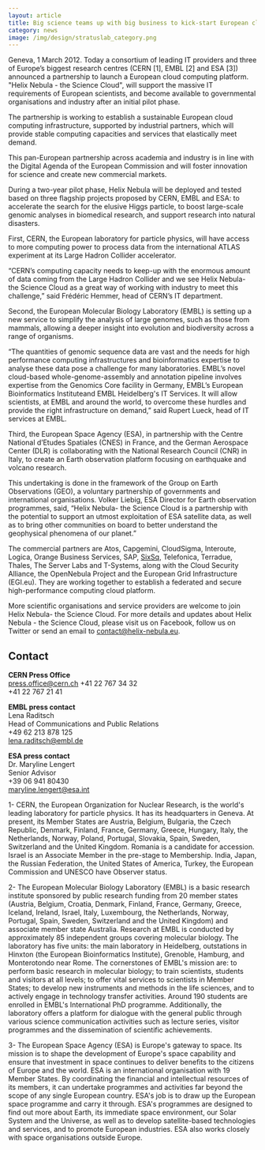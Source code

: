 ```yaml
---
layout: article
title: Big science teams up with big business to kick-start European cloud computing
category: news
image: /img/design/stratuslab_category.png
---
```


Geneva, 1 March 2012. Today a consortium of leading IT providers and three of Europe’s biggest research centres (CERN \[1\], EMBL \[2\] and ESA \[3\]) announced a partnership to launch a European cloud computing platform. "Helix Nebula - the Science Cloud", will support the massive IT requirements of European scientists, and become available to governmental organisations and industry after an initial pilot phase.

The partnership is working to establish a sustainable European cloud computing infrastructure, supported by industrial partners, which will provide stable computing capacities and services that elastically meet demand.

This pan-European partnership across academia and industry is in line with the Digital Agenda of the European Commission and will foster innovation for science and create new commercial markets.

During a two-year pilot phase, Helix Nebula will be deployed and tested based on three flagship projects proposed by CERN, EMBL and ESA: to accelerate the search for the elusive Higgs particle, to boost large-scale genomic analyses in biomedical research, and support research into natural disasters.

First, CERN, the European laboratory for particle physics, will have access to more computing power to process data from the international ATLAS experiment at its Large Hadron Collider accelerator.

“CERN’s computing capacity needs to keep-up with the enormous amount of data coming from the Large Hadron Collider and we see Helix Nebula- the Science Cloud as a great way of working with industry to meet this challenge,” said Frédéric Hemmer, head of CERN’s IT department.

Second, the European Molecular Biology Laboratory (EMBL) is setting up a new service to simplify the analysis of large genomes, such as those from mammals, allowing a deeper insight into evolution and biodiversity across a range of organisms.

“The quantities of genomic sequence data are vast and the needs for high performance computing infrastructures and bioinformatics expertise to analyse these data pose a challenge for many laboratories. EMBL’s novel cloud-based whole-genome-assembly and annotation pipeline involves expertise from the Genomics Core facility in Germany, EMBL’s European Bioinformatics Instituteand EMBL Heidelberg's IT Services. It will allow scientists, at EMBL and around the world, to overcome these hurdles and provide the right infrastructure on demand,” said Rupert Lueck, head of IT services at EMBL. 

Third, the European Space Agency (ESA), in partnership with the Centre National d’Etudes Spatiales (CNES) in France, and the German Aerospace Center (DLR) is collaborating with the National Research Council (CNR) in Italy, to create an Earth observation platform focusing on earthquake and volcano research.

This undertaking is done in the framework of the Group on Earth Observations (GEO), a voluntary partnership of governments and international organisations. Volker Liebig, ESA Director for Earth observation programmes, said, “Helix Nebula- the Science Cloud is a partnership with the potential to support an utmost exploitation of ESA satellite data, as well as to bring other communities on board to better understand the geophysical phenomena of our planet.”

The commercial partners are Atos, Capgemini, CloudSigma, Interoute, Logica, Orange Business Services, SAP, [SixSq](http://sixsq.com), Telefonica, Terradue, Thales, The Server Labs and T-Systems, along with the Cloud Security Alliance, the OpenNebula Project and the European Grid Infrastructure (EGI.eu). They are working together to establish a federated and secure high-performance computing cloud platform.

More scientific organisations and service providers are welcome to join Helix Nebula- the Science Cloud. For more details and updates about Helix Nebula - the Science Cloud, please visit us on Facebook, follow us on Twitter or send an email to [contact@helix-nebula.eu](mailto:contact@helix-nebula.eu).

Contact
-------

**CERN Press Office**  
[press.office@cern.ch](mailto:press.office@cern.ch)
+41 22 767 34 32  
+41 22 767 21 41

**EMBL press contact**  
Lena Raditsch  
Head of Communications and Public Relations  
+49 62 213 878 125  
[lena.raditsch@embl.de](mailto:maryline.lengert@esa.int)

**ESA press contact**  
Dr. Maryline Lengert  
Senior Advisor  
+39 06 941 80430  
[maryline.lengert@esa.int](mailto:maryline.lengert@esa.int)


1- CERN, the European Organization for Nuclear Research, is the world's leading laboratory for particle physics. It has its headquarters in Geneva. At present, its Member States are Austria, Belgium, Bulgaria, the Czech Republic, Denmark, Finland, France, Germany, Greece, Hungary, Italy, the Netherlands, Norway, Poland, Portugal, Slovakia, Spain, Sweden, Switzerland and the United Kingdom. Romania is a candidate for accession. Israel is an Associate Member in the pre-stage to Membership. India, Japan, the Russian Federation, the United States of America, Turkey, the European Commission and UNESCO have Observer status.

2- The European Molecular Biology Laboratory (EMBL) is a basic research institute sponsored by public research funding from 20 member states (Austria, Belgium, Croatia, Denmark, Finland, France, Germany, Greece, Iceland, Ireland, Israel, Italy, Luxembourg, the Netherlands, Norway, Portugal, Spain, Sweden, Switzerland and the United Kingdom) and associate member state Australia. Research at EMBL is conducted by approximately 85 independent groups covering molecular biology. The laboratory has five units: the main laboratory in Heidelberg, outstations in Hinxton (the European Bioinformatics Institute), Grenoble, Hamburg, and Monterotondo near Rome. The cornerstones of EMBL's mission are: to perform basic research in molecular biology; to train scientists, students and visitors at all levels; to offer vital services to scientists in Member States; to develop new instruments and methods in the life sciences, and to actively engage in technology transfer activities. Around 190 students are enrolled in EMBL's International PhD programme. Additionally, the laboratory offers a platform for dialogue with the general public through various science communication activities such as lecture series, visitor programmes and the dissemination of scientific achievements.

3- The European Space Agency (ESA) is Europe's gateway to space. Its mission is to shape the development of Europe's space capability and ensure that investment in space continues to deliver benefits to the citizens of Europe and the world. ESA is an international organisation with 19 Member States. By coordinating the financial and intellectual resources of its members, it can undertake programmes and activities far beyond the scope of any single European country. ESA's job is to draw up the European space programme and carry it through. ESA's programmes are designed to find out more about Earth, its immediate space environment, our Solar System and the Universe, as well as to develop satellite-based technologies and services, and to promote European industries. ESA also works closely with space organisations outside Europe.
